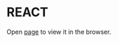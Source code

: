 # REACT

Open [page](https://users.metropolia.fi/~patrikns/WSK-25/React/Hooks/) to view it in the browser.
